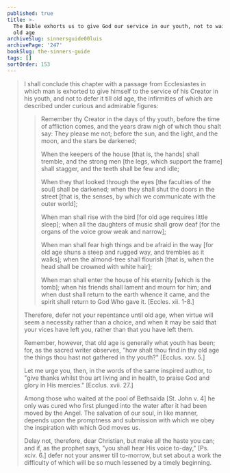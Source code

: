 ```yaml
---
published: true
title: >-
  The Bible exhorts us to give God our service in our youth, not to wait until
  old age
archiveSlug: sinnersguide00luis
archivePage: '247'
bookSlug: the-sinners-guide
tags: []
sortOrder: 153
---
```


> I shall conclude this chapter with a passage from Ecclesiastes in which man is exhorted to give himself to the service of his Creator in his youth, and not to defer it till old age, the infirmities of which are described under curious and admirable figures:
> 
>> Remember thy Creator in the days of thy youth, before the time of affliction comes, and the years draw nigh of which thou shalt say: They please me not; before the sun, and the light, and the moon, and the stars be darkened;
>>
>> When the keepers of the house [that is, the hands] shall tremble, and the strong men [the legs, which support the frame] shall stagger, and the teeth shall be few and idle;
>>
>> When they that looked through the eyes [the faculties of the soul] shall be darkened; when they shall shut the doors in the street [that is, the senses, by which we communicate with the outer world];
>>
>> When man shall rise with the bird [for old age requires little sleep]; when all the daughters of music shall grow deaf [for the organs of the voice grow weak and narrow];
>>
>> When man shall fear high things and be afraid in the way [for old age shuns a steep and rugged way, and trembles as it walks]; when the almond-tree shall flourish [that is, when the head shall be crowned with white hair];
>>
>> When man shall enter the house of his eternity [which is the tomb]; when his friends shall lament and mourn for him; and when dust shall return to the earth whence it came, and the spirit shall return to God Who gave it. [Eccles. xii. 1-8.]
>
> Therefore, defer not your repentance until old age, when virtue will seem a necessity rather than a choice, and when it may be said that your vices have left you, rather than that you have left them.
> 
> Remember, however, that old age is generally what youth has been; for, as the sacred writer observes, "how shalt thou find in thy old age the things thou hast not gathered in thy youth?" [Ecclus. xxv. 5.]
> 
> Let me urge you, then, in the words of the same inspired author, to "give thanks whilst thou art living and in health, to praise God and glory in His mercies." [Ecclus. xvii. 27.]
> 
> Among those who waited at the pool of Bethsaida [St. John v. 4] he only was cured who first plunged into the water after it had been moved by the Angel. The salvation of our soul, in like manner, depends upon the promptness and submission with which we obey the inspiration with which God moves us.
> 
> Delay not, therefore, dear Christian, but make all the haste you can; and if, as the prophet says, "you shall hear His voice to-day," [Ps. xciv. 6.] defer not your answer till to-morrow, but set about a work the difficulty of which will be so much lessened by a timely beginning.
